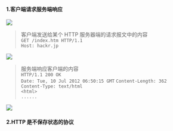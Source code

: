#### 1.客户端请求服务端响应
![](http://www.ituring.com.cn/figures/2014/PIC%20HTTP/06.d02z.004.png)  

> 客户端发送给某个 HTTP 服务器端的请求报文中的内容  
`GET /index.htm HTTP/1.1`  
`Host: hackr.jp`  

![](http://www.ituring.com.cn/figures/2014/PIC%20HTTP/06.d02z.005.png)

> 服务端响应客户端的内容  
`HTTP/1.1 200 OK`  
`Date: Tue, 10 Jul 2012 06:50:15 GMT`
`Content-Length: 362`  
`Content-Type: text/html`  
`<html>`  
`......`

![](http://www.ituring.com.cn/figures/2014/PIC%20HTTP/06.d02z.006.png)

#### 2.HTTP 是不保存状态的协议